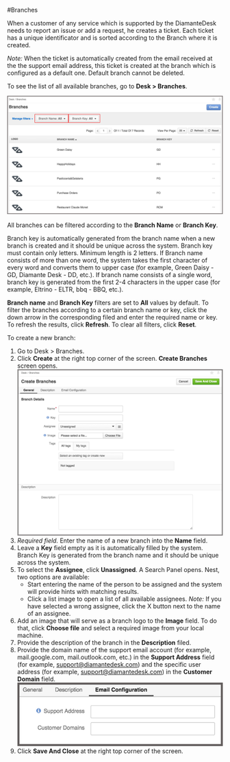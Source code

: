 #Branches

When a customer of any service which is supported by the DiamanteDesk needs to report an issue or add a request, he creates a ticket. Each ticket has a unique identificator and is sorted according to the Branch where it is created.

_Note:_ When the ticket is automatically created from the email received at the the support email address, this ticket is created at the branch which is configured as a default one. Default branch cannot be deleted. 

To see the list of all available branches, go to **Desk > Branches**. 

![Branches](img/branches.jpg)

All branches can be filtered according to the **Branch Name** or **Branch Key**. 

Branch key is automatically generated from the branch name when a new branch is created and it should be unique across the system. Branch key must contain only letters. Minimum length is 2 letters. If Branch name consists of more than one word, the system takes the first character of every word and converts them to upper case (for example, Green Daisy - GD, Diamante Desk - DD, etc.). If branch name consists of a single word, branch key is generated from the first 2-4 characters in the upper case (for example, Eltrino - ELTR, bbq - BBQ, etc.).

**Branch name** and **Branch Key** filters are set to **All** values by default. To filter the branches according to a certain branch name or key, click the down arrow in the corresponding filed and enter the required name or key. To refresh the results, click **Refresh**. To clear all filters, click **Reset**.

To create a new branch:

1. Go to Desk > Branches.
2. Click **Create** at the right top corner of the screen. **Create Branches** screen opens.
![Create branch](img/create_branches.jpg)
3. _Required field._ Enter the name of a new branch into the **Name** field.
4. Leave a **Key** field empty as it is automatically filled by the system. Branch Key is generated from the branch name and it should be unique across the system.
5. To select the **Assignee**, click **Unassigned**. A Search Panel opens. Nest, two options are available:
   * Start entering the name of the person to be assigned and the system will provide hints with matching results.
   * Click a list image to open a list of all available assignees. 
_Note:_ If you have selected a wrong assignee, click the X button next to the name of an assignee.
6. Add an image that will serve as a branch logo to the **Image** field. To do that, click **Choose file** and select a required image from your local machine.
7. Provide the description of the branch in the **Description** filed.
8. Provide the domain name of the support email account (for example, mail.google.com, mail.outlook.com, etc.) in the **Support Address** field (for example, support@diamantedesk.com) and the specific user address (for example, support@diamantedesk.com) in the **Customer Domain** field.
![Email configuration](img/email_config.jpg)
9. Click **Save And Close** at the right top corner of the screen.